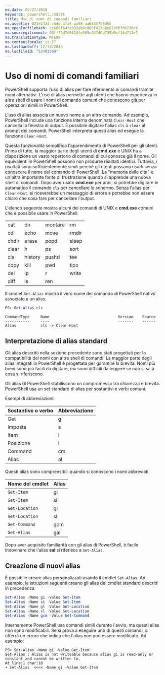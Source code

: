 ```yaml
---
ms.date: 08/27/2018
keywords: powershell,cmdlet
title: Uso di nomi di comandi familiari
ms.assetid: 021e2424-c64e-4fa5-aa98-aa6405758d5d
ms.openlocfilehash: c5665f64fd832eb9c807f413a8e879f63db7f8c6
ms.sourcegitcommit: 00ff76d7d9414fe585c04740b739b9cf14d711e1
ms.translationtype: MTE95
ms.contentlocale: it-IT
ms.lasthandoff: 12/14/2018
ms.locfileid: "53403509"
---
```

# <a name="using-familiar-command-names"></a>Uso di nomi di comandi familiari

PowerShell supporta l'uso di alias per fare riferimento ai comandi tramite nomi alternativi. L'uso di alias permette agli utenti che hanno esperienza in altre shell di usare i nomi di comando comuni che conoscono già per operazioni simili in PowerShell.

L'uso di alias associa un nuovo nome a un altro comando. Ad esempio, PowerShell include una funzione interna denominata `Clear-Host` che cancella la finestra di output. È possibile digitare l'alias `cls` o `clear` al prompt dei comandi. PowerShell interpreta questi alias ed esegue la funzione `Clear-Host`.

Questa funzionalità semplifica l'apprendimento di PowerShell per gli utenti. Prima di tutto, la maggior parte degli utenti di **cmd.exe** e UNIX ha a disposizione un vasto repertorio di comandi di cui conosce già il nome. Gli equivalenti in PowerShell possono non produrre risultati identici. Tuttavia, i risultati sono sufficientemente simili perché gli utenti possano usarli senza conoscere il nome del comando di PowerShell. La "memoria delle dita" è un'altra importante fonte di frustrazione quando si apprende una nuova shell di comandi. Dopo aver usato **cmd.exe** per anni, si potrebbe digitare in automatico il comando `cls` per cancellare lo schermo. Senza l'alias per `Clear-Host`, si riceverebbe un messaggio di errore e potrebbe non essere chiaro che cosa fare per cancellare l'output.

L'elenco seguente mostra alcuni dei comandi di UNIX e **cmd.exe** comuni che è possibile usare in PowerShell:

|||||
|-|-|-|-|
|cat|dir|montare|rm|
|cd|echo|move|rmdir|
|chdir|erase|popd|sleep|
|clear|h|ps|sort|
|cls|history|pushd|tee|
|copy|kill|pwd|tipo|
|del|lp|r|write|
|diff|ls|ren||

Il cmdlet `Get-Alias` mostra il vero nome del comando di PowerShell nativo associato a un alias.

```powershell
PS> Get-Alias cls
```

```Output
CommandType     Name                               Version    Source
-----------     ----                               -------    ------
Alias           cls -> Clear-Host
```

## <a name="interpreting-standard-aliases"></a>Interpretazione di alias standard

Gli alias descritti nella sezione precedente sono stati progettati per la compatibilità dei nomi con altre shell di comandi.
La maggior parte degli alias integrati in PowerShell è progettata per garantire la brevità. Nomi più brevi sono più facili da digitare, ma sono difficili da leggere se non si sa a cosa si riferiscono.

Gli alias di PowerShell stabiliscono un compromesso tra chiarezza e brevità. PowerShell usa un set standard di alias per sostantivi e verbi comuni.

Esempi di abbreviazioni:

| Sostantivo o verbo | Abbreviazione |
|--------------|--------------|
| Get          | g            |
| Imposta          | s            |
| Item         | i            |
| Posizione     | l            |
| Command      | cm           |
| Alias        | al           |

Questi alias sono comprensibili quando si conoscono i nomi abbreviati.

| Nome del cmdlet    | Alias |
|----------------|-------|
| `Get-Item `    | gi    |
| `Set-Item`     | si    |
| `Get-Location` | gl    |
| `Set-Location` | sl    |
| `Get-Command`  | gcm   |
| `Get-Alias`    | gal   |

Dopo aver acquisito familiarità con gli alias di PowerShell, è facile indovinare che l'alias **sal** si riferisce a `Set-Alias`.

## <a name="creating-new-aliases"></a>Creazione di nuovi alias

È possibile creare alias personalizzati usando il cmdlet `Set-Alias`. Ad esempio, le istruzioni seguenti creano gli alias dei cmdlet standard descritti in precedenza:

```powershell
Set-Alias -Name gi -Value Get-Item
Set-Alias -Name si -Value Set-Item
Set-Alias -Name gl -Value Get-Location
Set-Alias -Name sl -Value Set-Location
Set-Alias -Name gcm -Value Get-Command
```

Internamente PowerShell usa comandi simili durante l'avvio, ma questi alias non sono modificabili.
Se si prova a eseguire uno di questi comandi, si otterrà un errore che indica che l'alias non può essere modificato. Ad esempio:

```
PS> Set-Alias -Name gi -Value Get-Item
Set-Alias : Alias is not writeable because alias gi is read-only or constant and cannot be written to.
At line:1 char:10
+ Set-Alias  <<<< -Name gi -Value Get-Item
```